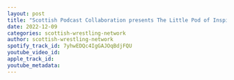 ```yaml
---
layout: post
title: "Scottish Podcast Collaboration presents The Little Pod of Inspiration"
date: 2022-12-09
categories: scottish-wrestling-network
author: scottish-wrestling-network
spotify_track_id: 7yhwEDQc4IgGAJOqBdjFQU
youtube_video_id: 
apple_track_id: 
youtube_metadata: 
---
```

